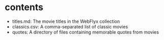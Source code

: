 # contents

* titles.md: The movie titles in the WebFlyx collection
* classics.csv: A comma-separated list of classic movies
* quotes: A directory of files containing memorable quotes from movies
 
